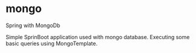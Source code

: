 # mongo
Spring with MongoDb

Simple SprinBoot application used with mongo database.
Executing some basic queries using MongoTemplate.
